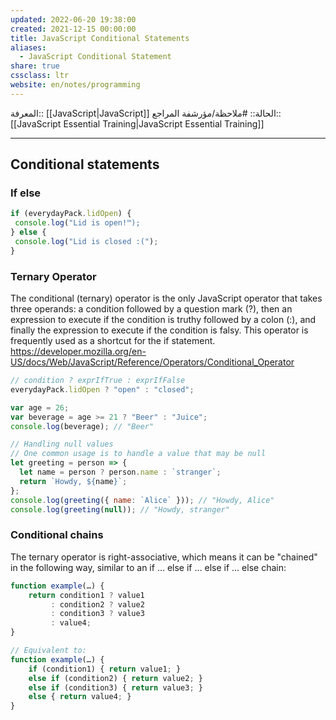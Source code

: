 ```yaml
---
updated: 2022-06-20 19:38:00
created: 2021-12-15 00:00:00
title: JavaScript Conditional Statements
aliases:
  - JavaScript Conditional Statement
share: true
cssclass: ltr
website: en/notes/programming
---
```


المعرفة:: [[JavaScript|JavaScript]]
الحالة:: #ملاحظة/مؤرشفة
المراجع:: [[JavaScript Essential Training|JavaScript Essential Training]]

---

## Conditional statements

### If else

```js
if (everydayPack.lidOpen) {
 console.log("Lid is open!™);
} else {
 console.log("Lid is closed :(");
}
```

### Ternary Operator

The conditional (ternary) operator is the only JavaScript operator that takes three operands: a condition followed by a question mark (?), then an expression to execute if the condition is truthy followed by a colon (:), and finally the expression to execute if the condition is falsy. This operator is frequently used as a shortcut for the if statement.
<https://developer.mozilla.org/en-US/docs/Web/JavaScript/Reference/Operators/Conditional_Operator>

```js
// condition ? exprIfTrue : exprIfFalse
everydayPack.lidOpen ? "open" : "closed";

var age = 26;
var beverage = age >= 21 ? "Beer" : "Juice";
console.log(beverage); // "Beer"

// Handling null values
// One common usage is to handle a value that may be null
let greeting = person => {
  let name = person ? person.name : `stranger`;
  return `Howdy, ${name}`;
};
console.log(greeting({ name: `Alice` })); // "Howdy, Alice"
console.log(greeting(null)); // "Howdy, stranger"
```

### Conditional chains

The ternary operator is right-associative, which means it can be "chained" in the following way, similar to an if … else if … else if … else chain:

```js
function example(…) {
    return condition1 ? value1
         : condition2 ? value2
         : condition3 ? value3
         : value4;
}

// Equivalent to:
function example(…) {
    if (condition1) { return value1; }
    else if (condition2) { return value2; }
    else if (condition3) { return value3; }
    else { return value4; }
}
```
